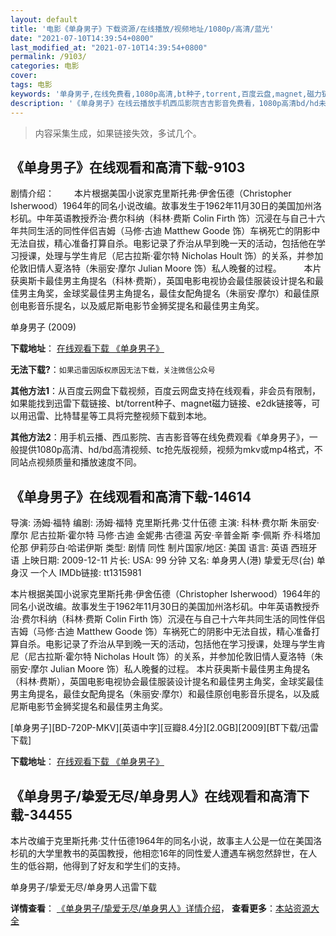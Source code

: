 ```yaml
---
layout: default
title: '电影《单身男子》下载资源/在线播放/视频地址/1080p/高清/蓝光'
date: "2021-07-10T14:39:54+0800"
last_modified_at: "2021-07-10T14:39:54+0800"
permalink: /9103/
categories: 电影
cover:
tags: 电影
keywords: '单身男子,在线免费看,1080p高清,bt种子,torrent,百度云盘,magnet,磁力链,迅雷下载资源'
description: '《单身男子》在线云播放手机西瓜影院吉吉影音免费看，1080p高清bd/hd未删减完整版和tc抢先枪版，mkv/mp4格式，附带bt/torrent种子、magnet/磁力链、百度云盘、网盘资源迅雷下载链接'
---
```


>内容采集生成，如果链接失效，多试几个。


## 《单身男子》在线观看和高清下载-9103

剧情介绍： 　　本片根据美国小说家克里斯托弗·伊舍伍德（Christopher Isherwood）1964年的同名小说改编。故事发生于1962年11月30日的美国加州洛杉矶。中年英语教授乔治·费尔科纳（科林·费斯 Colin Firth 饰）沉浸在与自己十六年共同生活的同性伴侣吉姆（马修·古迪 Matthew Goode 饰）车祸死亡的阴影中无法自拔，精心准备打算自杀。电影记录了乔治从早到晚一天的活动，包括他在学习授课，处理与学生肯尼（尼古拉斯·霍尔特 Nicholas Hoult 饰）的关系，并参加伦敦旧情人夏洛特（朱丽安·摩尔 Julian Moore 饰）私人晚餐的过程。  　　本片获奥斯卡最佳男主角提名（科林·费斯），英国电影电视协会最佳服装设计提名和最佳男主角奖，金球奖最佳男主角提名，最佳女配角提名（朱丽安·摩尔）和最佳原创电影音乐提名，以及威尼斯电影节金狮奖提名和最佳男主角奖。


单身男子 (2009)

**下载地址**： [在线观看下载 《单身男子》](https://www.btbtdy.me/btdy/dy9954.html) 


**无法下载?**：`如果迅雷因版权原因无法下载，关注微信公众号 `

**其他方法1**：从百度云网盘下载视频，百度云网盘支持在线观看，非会员有限制，如果能找到迅雷下载链接、bt/torrent种子、magnet磁力链接、e2dk链接等，可以用迅雷、比特彗星等工具将完整视频下载到本地。

**其他方法2**：用手机云播、西瓜影院、吉吉影音等在线免费观看《单身男子》，一般提供1080p高清、hd/bd高清视频、tc抢先版视频，视频为mkv或mp4格式，不同站点视频质量和播放速度不同。


## 《单身男子》在线观看和高清下载-14614

导演: 汤姆·福特 编剧: 汤姆·福特 克里斯托弗·艾什伍德 主演: 科林·费尔斯 朱丽安·摩尔 尼古拉斯·霍尔特 马修·古迪 金妮弗·古德温 芮安·辛普金斯 李·佩斯 乔·科塔加伦那 伊莉莎白·哈诺伊斯 类型: 剧情 同性 制片国家/地区: 美国 语言: 英语 西班牙语 上映日期: 2009-12-11 片长: USA: 99 分钟 又名: 单身男人(港) 挚爱无尽(台) 单身汉 一个人 IMDb链接: tt1315981

本片根据美国小说家克里斯托弗·伊舍伍德（Christopher Isherwood）1964年的同名小说改编。故事发生于1962年11月30日的美国加州洛杉矶。中年英语教授乔治·费尔科纳（科林·费斯 Colin Firth 饰）沉浸在与自己十六年共同生活的同性伴侣吉姆（马修·古迪 Matthew Goode 饰）车祸死亡的阴影中无法自拔，精心准备打算自杀。电影记录了乔治从早到晚一天的活动，包括他在学习授课，处理与学生肯尼（尼古拉斯·霍尔特 Nicholas Hoult 饰）的关系，并参加伦敦旧情人夏洛特（朱丽安·摩尔 Julian Moore 饰）私人晚餐的过程。 本片获奥斯卡最佳男主角提名（科林·费斯），英国电影电视协会最佳服装设计提名和最佳男主角奖，金球奖最佳男主角提名，最佳女配角提名（朱丽安·摩尔）和最佳原创电影音乐提名，以及威尼斯电影节金狮奖提名和最佳男主角奖。


[单身男子][BD-720P-MKV][英语中字][豆瓣8.4分][2.0GB][2009][BT下载/迅雷下载]

**下载地址**： [在线观看下载 《单身男子》](https://www.btdx8.com/torrent/a_single_man_2009.html) 


## 《单身男子/挚爱无尽/单身男人》在线观看和高清下载-34455

本片改编于克里斯托弗·艾什伍德1964年的同名小说，故事主人公是一位在美国洛杉矶的大学里教书的英国教授，他相恋16年的同性爱人遭遇车祸忽然辞世，在人生的低谷期，他得到了好友和学生们的支持。


单身男子/挚爱无尽/单身男人迅雷下载

**详情查看**： [《单身男子/挚爱无尽/单身男人》详情介绍](/movie/34455/)， **查看更多**：[本站资源大全](/movie/t/all/)


